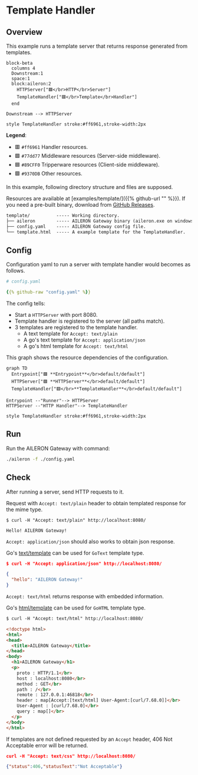 # Template Handler

## Overview

This example runs a template server that returns response generated from templates.

```mermaid
block-beta
  columns 4
  Downstream:1
  space:1
  block:aileron:2
    HTTPServer["🟪</br>HTTP</br>Server"]
    TemplateHandler["🟥</br>Template</br>Handler"]
  end

Downstream --> HTTPServer

style TemplateHandler stroke:#ff6961,stroke-width:2px
```

**Legend**:

- 🟥 `#ff6961` Handler resources.
- 🟩 `#77dd77` Middleware resources (Server-side middleware).
- 🟦 `#89CFF0` Tripperware resources (Client-side middleware).
- 🟪 `#9370DB` Other resources.

In this example, following directory structure and files are supposed.

Resources are available at [examples/template/]({{% github-url "" %}}).
If you need a pre-built binary, download from [GitHub Releases](https://github.com/aileron-gateway/aileron-gateway/releases).

```txt
template/          ----- Working directory.
├── aileron        ----- AILERON Gateway binary (aileron.exe on windows).
├── config.yaml    ----- AILERON Gateway config file.
└── template.html  ----- A example template for the TemplateHandler.
```

## Config

Configuration yaml to run a server with template handler would becomes as follows.

```yaml
# config.yaml

{{% github-raw "config.yaml" %}}
```

The config tells:

- Start a `HTTPServer` with port 8080.
- Template handler is registered to the server (all paths match).
- 3 templates are registered to the template handler.
  - A text template for `Accept: text/plain`
  - A go's text template for `Accept: application/json`
  - A go's html template for `Accept: text/html`

This graph shows the resource dependencies of the configuration.

```mermaid
graph TD
  Entrypoint["🟪 **Entrypoint**</br>default/default"]
  HTTPServer["🟪 **HTTPServer**</br>default/default"]
  TemplateHandler["🟥</br>**TemplateHandler**</br>default/default"]

Entrypoint --"Runner"--> HTTPServer
HTTPServer --"HTTP Handler"--> TemplateHandler

style TemplateHandler stroke:#ff6961,stroke-width:2px
```

## Run

Run the AILERON Gateway with command:

```bash
./aileron -f ./config.yaml
```

## Check

After running a server, send HTTP requests to it.

Request with `Accept: text/plain` header to obtain templated response for the mime type.

```text
$ curl -H "Accept: text/plain" http://localhost:8080/

Hello! AILERON Gateway!
```

`Accept: application/json` should also works to obtain json response.

Go's [text/template](https://pkg.go.dev/text/template) can be used for `GoText` template type.

```json
$ curl -H "Accept: application/json" http://localhost:8080/

{
  "hello": "AILERON Gateway!"
}
```

`Accept: text/html` returns response with embedded information.

Go's [html/template](https://pkg.go.dev/html/template) can be used for `GoHTML` template type.

```html
$ curl -H "Accept: text/html" http://localhost:8080/

<!doctype html>
<html>
<head>
  <title>AILERON Gateway</title>
</head>
<body>
  <h1>AILERON Gateway</h1>
  <p>
    proto : HTTP/1.1</br>
    host : localhost:8080</br>
    method : GET</br>
    path : /</br>
    remote : 127.0.0.1:46818</br>
    header : map[Accept:[text/html] User-Agent:[curl/7.68.0]]</br>
    User-Agent : [curl/7.68.0]</br>
    query : map[]</br>
  </p>
</body>
</html>
```

If templates are not defined requested by an `Accept` header, 406 Not Acceptable error will be returned.

```json
curl -H "Accept: text/css" http://localhost:8080/

{"status":406,"statusText":"Not Acceptable"}
```
